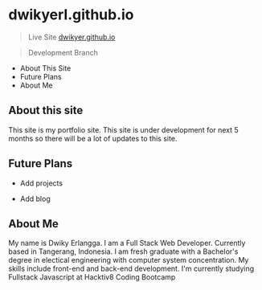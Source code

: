 # dwikyerl.github.io

> Live Site [dwikyer.github.io](https://dwikyerl.github.io)

> Development Branch

* About This Site
* Future Plans
* About Me

## About this site

This site is my portfolio site. This site is under development for next 5 months so
there will be a lot of updates to this site.

## Future Plans
- Add projects

- Add blog

## About Me

My name is Dwiky Erlangga. I am a Full Stack Web Developer. Currently based in
Tangerang, Indonesia. I am fresh graduate with a Bachelor's degree in electical
engineering with computer system concentration. My skills include front-end and
back-end development. I'm currently studying Fullstack Javascript at Hacktiv8 Coding Bootcamp
